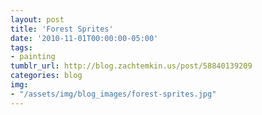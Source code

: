 ```yaml
---
layout: post
title: 'Forest Sprites'
date: '2010-11-01T00:00:00-05:00'
tags: 
- painting
tumblr_url: http://blog.zachtemkin.us/post/58840139209
categories: blog
img:
- "/assets/img/blog_images/forest-sprites.jpg" 
---
```

